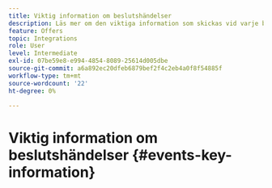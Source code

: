 ```yaml
---
title: Viktig information om beslutshändelser
description: Läs mer om den viktiga information som skickas vid varje beslutshanteringshändelse.
feature: Offers
topic: Integrations
role: User
level: Intermediate
exl-id: 07be59e8-e994-4854-8089-25614d005dbe
source-git-commit: a6a892ec20dfeb6879bef2f4c2eb4a0f8f54885f
workflow-type: tm+mt
source-wordcount: '22'
ht-degree: 0%

---
```


# Viktig information om beslutshändelser {#events-key-information}

